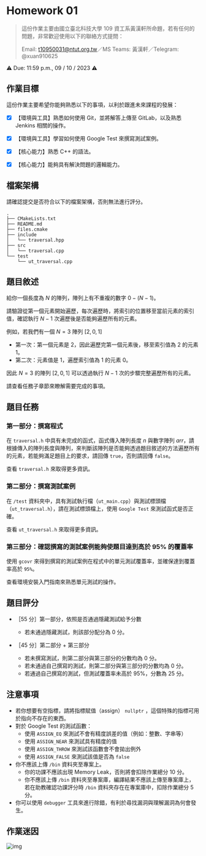 # Homework 01

> 這份作業主要由國立臺北科技大學 109 資工系黃漢軒所命題，若有任何的問題，非常歡迎使用以下的聯絡方式提問：
>
> Email: t10950031@ntut.org.tw／MS Teams: 黃漢軒／Telegram: @xuan910625

⚠️ Due: 11:59 p.m., 09 / 10 / 2023 ⚠️



## 作業目標

這份作業主要希望你能夠熟悉以下的事項，以利於跟進未來課程的發展：

- [x] 【環境與工具】熟悉如何使用 Git，並將解答上傳至 GitLab，以及熟悉 Jenkins 相關的操作。
- [x] 【環境與工具】學習如何使用 Google Test 來撰寫測試案例。
- [x] 【核心能力】熟悉 C++ 的語法。
- [x] 【核心能力】能夠具有解決問題的邏輯能力。



## 檔案架構

請確認提交是否符合以下的檔案架構，否則無法進行評分。

```
.
├── CMakeLists.txt
├── README.md
├── files.cmake
├── include
│   └── traversal.hpp
├── src
│   └── traversal.cpp
└── test
    └── ut_traversal.cpp
```



## 題目敘述

給你一個長度為 $N$ 的陣列，陣列上有不重複的數字 $0-(N-1)$。

請驗證從第一個元素開始遍歷，每次遍歷時，將索引的位置移至當前元素的索引值，確認執行 $N-1$ 次遍歷後是否能夠遍歷所有的元素。



例如，若我們有一個 $N=3$ 陣列 $[2, 0, 1]$

- 第一次：第一個元素是 2，因此遍歷完第一個元素後，移至索引值為 $2$ 的元素 $1$。
- 第二次：元素值是 $1$，遍歷索引值為 $1$ 的元素 $0$。

因此 $N=3$ 的陣列 $[2, 0, 1]$ 可以透過執行 $N-1$ 次的步驟完整遍歷所有的元素。



請查看任務子章節來瞭解需要完成的事項。



## 題目任務

### 第一部分：撰寫程式

在 `traversal.h` 中具有未完成的函式，函式傳入陣列長度 $n$ 與數字陣列 $arr$，請根據傳入的陣列長度與陣列，來判斷該陣列是否能夠透過題目敘述的方法遍歷所有的元素，若能夠滿足題目上的要求，請回傳 `true`，否則請回傳 `false`。

查看 `traversal.h` 來取得更多資訊。



### 第二部分：撰寫測試案例

在 `/test` 資料夾中，具有測試執行檔（`ut_main.cpp`）與測試標頭檔（`ut_traversal.h`），請在測試標頭檔上，使用 `Google Test` 來測試函式是否正確。

查看 `ut_traversal.h` 來取得更多資訊。



###  第三部分：確認撰寫的測試案例能夠使題目達到高於 95% 的覆蓋率

使用 `gcovr` 來得到撰寫的測試案例在程式中的單元測試覆蓋率，並確保達到覆蓋率高於 `95%`。

查看環境安裝入門指南來熟悉單元測試的操作。



## 題目評分

- ［55 分］第一部分，依照是否通過隱藏測試給予分數
  - 若未通過隱藏測試，則該部分配分為 $0$ 分。

- ［45 分］第二部分 + 第三部分
  - 若未撰寫測試，則第二部分與第三部分的分數均為 $0$ 分。
  - 若未通過自己撰寫的測試，則第二部分與第三部分的分數均為 $0$ 分。
  - 若通過自己撰寫的測試，但測試覆蓋率未高於 95%，分數為 $25$ 分。



## 注意事項

- 若你想要有空指標，請將指標賦值（assign） `nullptr` ，這個特殊的指標可用於指向不存在的東西。
- 對於 Google Test 的測試函數：
  - 使用 `ASSIGN_EQ` 來測試不會有精度誤差的值（例如：整數、字串等）
  - 使用 `ASSIGN_NEAR` 來測試具有精度的值
  - 使用 `ASSIGN_THROW` 來測試該函數會不會拋出例外
  - 使用 `ASSIGN_FALSE` 來測試該值是否為 `false`
- 你不應該上傳 `/bin` 資料夾至專案上。
  - 你的功課不應該出現 Memory Leak，否則將會扣除作業總分 $10$ 分。
  - 你不應該上傳 `/bin` 資料夾至專案庫，編譯結果不應該上傳至專案庫上，若在助教確認功課評分時 `/bin` 資料夾存在在專案庫中，扣除作業總分 $5$ 分。
- 你可以使用 `debugger` 工具來進行除錯，有利於尋找漏洞與理解漏洞為何會發生。



## 作業迷因

![img](https://i.imgflip.com/80ctn1.jpg)
